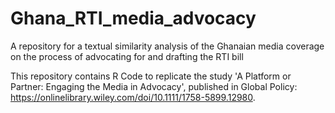 # Ghana_RTI_media_advocacy
A repository for a textual similarity analysis of the Ghanaian media coverage on the process of advocating for and drafting the RTI bill

This repository contains R Code to replicate the study 'A Platform or Partner: Engaging the Media in Advocacy', published in Global Policy: https://onlinelibrary.wiley.com/doi/10.1111/1758-5899.12980. 
